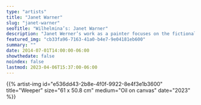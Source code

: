 ```yaml
---
type: "artists"
title: "Janet Warner"
slug: "janet-warner"
seoTitle: "Wilhelmina’s: Janet Warner"
description: "Janet Werner’s work as a painter focuses on the fictional portrait as a vehicle to explore notions of subjectivity and desire. Her paintings operate within and against the genre of conventional portraiture, taking found images of anonymous figures in popular culture and imbuing them with fictional personalities. The process of painting is a way of investigating the iconic power of the image, invoking imagination, memory, and projection to invest the nameless figure with human subjectivity and emotion. The final paintings are composite portraits that retain aspects of the original while also embodying notions of transformation, innocence, and loss. In her recent work, the artist incorporates collage as a springboard for the paintings, juxtaposing disparate images of the figure to emphasize ideas of displacement, rupture, and competing narratives within each individual work. Janet Werner (b. 1959, Winnipeg, Manitoba) lives and works in Montreal, Canada, and holds an MFA from Yale University (New Haven). Werner’s work has been exhibited extensively across Canada, in the US and Europe. Notable exhibitions include the Musée d’art contemporain de Montreal, Bradley Ertaskiran (Montreal), Almine Rech (Brussels), Kasmin Gallery (New York), Arsenal Contemporary Art (New York), Anat Ebgi (Los Angeles), the Art Gallery of Guelph (Guelph), and Whatiftheworld Gallery (Cape Town). A survey exhibition entitled Another Perfect Day, organized by the Kenderdine Art Gallery, was presented in five locations across Canada, including the Esker Foundation (Calgary). Werner’s work is held in public collections that include the Musée national des beaux-arts du Québec, Musée d’art contemporain de Montréal, the Art Gallery of Ontario (Toronto), the Montreal Museum of Fine Arts, the Canadian Embassy in Berlin, University of Lethbridge (Alberta), the Winnipeg Art Gallery and the Remai Modern (Saskatoon)."
featured_img: "cb33fa96-7163-41a0-b4e7-9e04181eb600"
summary: ""
date: 2014-07-01T14:00:00-06:00
showthedate: false
noindex: false
lastmod: 2023-04-06T15:37:00-06:00
---
```


{{% artist-img id="e536dd43-2b8e-4f0f-9922-8e4f3e1b3600" title="Weeper" size="61 x 50.8 cm" medium="Oil on canvas" date="2023" %}}
